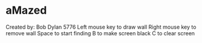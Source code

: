 # aMazed
Created by:
Bob Dylan 5776
Left mouse key to draw wall
Right mouse key to remove wall
Space to start finding
B to make screen black
C to clear screen
